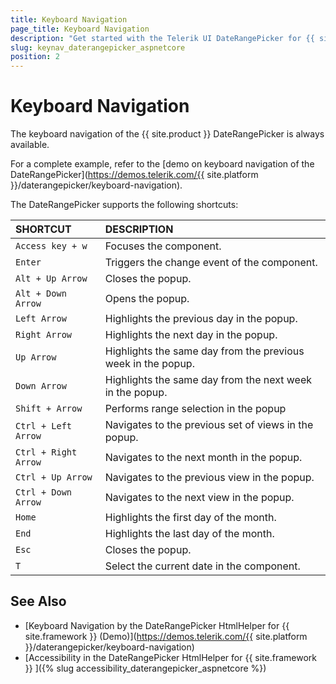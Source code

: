 ```yaml
---
title: Keyboard Navigation
page_title: Keyboard Navigation
description: "Get started with the Telerik UI DateRangePicker for {{ site.framework }} and learn about the accessibility support it provides through its keyboard navigation functionality."
slug: keynav_daterangepicker_aspnetcore
position: 2
---
```


# Keyboard Navigation

The keyboard navigation of the {{ site.product }} DateRangePicker is always available.

For a complete example, refer to the [demo on keyboard navigation of the DateRangePicker](https://demos.telerik.com/{{ site.platform }}/daterangepicker/keyboard-navigation).

The DateRangePicker supports the following shortcuts:

| SHORTCUT						| DESCRIPTION				                                               |
|:---                 |:---                                                                                |
| `Access key + w`    | Focuses the component.                                                             |
| `Enter`             | Triggers the change event of the component.                                        |
| `Alt + Up Arrow`    | Closes the popup.                                                                  |
| `Alt + Down Arrow`  | Opens the popup.                                                                   |
| `Left Arrow`        | Highlights the previous day in the popup.                                          |
| `Right Arrow`       | Highlights the next day in the popup.                                              |
| `Up Arrow`          | Highlights the same day from the previous week in the popup.                       |
| `Down Arrow`        | Highlights the same day from the next week in the popup.                           |
| `Shift + Arrow`     | Performs range selection in the popup                                              |
| `Ctrl + Left Arrow` | Navigates to the previous set of views in the popup.                               |
| `Ctrl + Right Arrow`| Navigates to the next month in the popup.                                          |
| `Ctrl + Up Arrow`   | Navigates to the previous view in the popup.                                       |
| `Ctrl + Down Arrow` | Navigates to the next view in the popup.                                           |
| `Home`              | Highlights the first day of the month.                                             |
| `End`               | Highlights the last day of the month.                                              |
| `Esc`               | Closes the popup.                                                                  |
| `T`                 | Select the current date in the component.                                          |

## See Also

* [Keyboard Navigation by the DateRangePicker HtmlHelper for {{ site.framework }} (Demo)](https://demos.telerik.com/{{ site.platform }}/daterangepicker/keyboard-navigation)
* [Accessibility in the DateRangePicker HtmlHelper for {{ site.framework }} ]({% slug accessibility_daterangepicker_aspnetcore %})
